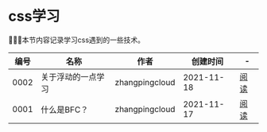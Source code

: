 # css学习

:rose::rose::rose:本节内容记录学习css遇到的一些技术。

|    编号    |               名称               |      作者      |创建时间|-|
|------------|---------------------------------|----------------|-------|-|
|    0002    |         关于浮动的一点学习        | zhangpingcloud |2021-11-18|[阅读](./study/float.md)|
|    0001    |             什么是BFC？           | zhangpingcloud |2021-11-17|[阅读](./study/bfc.md)|